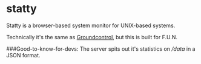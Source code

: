statty
======

Statty is a browser-based system monitor for UNIX-based systems.

Technically it's the same as [Groundcontrol](https://github.com/jondot/groundcontrol), but this is built for F.U.N.

###Good-to-know-for-devs:
The server spits out it's statistics on _/data_ in a JSON format.
